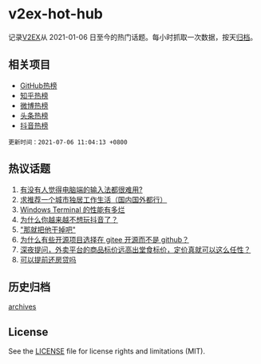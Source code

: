 # v2ex-hot-hub

 记录[V2EX](https://www.v2ex.com/)从 2021-01-06 日至今的热门话题。每小时抓取一次数据，按天[归档](archives)。
 
 ## 相关项目

- [GitHub热榜](https://github.com/snaildev/github-hot-hub)
- [知乎热榜](https://github.com/snaildev/zhihu-hot-hub)
- [微博热榜](https://github.com/snaildev/weibo-hot-hub)
- [头条热榜](https://github.com/snaildev/toutiao-hot-hub)
- [抖音热榜](https://github.com/snaildev/douyin-hot-hub)


 `更新时间：2021-07-06 11:04:13 +0800`

## 热议话题

1. [有没有人觉得电脑端的输入法都很难用?](https://www.v2ex.com/t/787592)
1. [求推荐一个城市独居工作生活（国内国外都行）](https://www.v2ex.com/t/787601)
1. [Windows Terminal 的性能有多烂](https://www.v2ex.com/t/787595)
1. [为什么你越来越不想玩抖音了？](https://www.v2ex.com/t/787774)
1. ["那就把他干掉吧"](https://www.v2ex.com/t/787776)
1. [为什么有些开源项目选择在 gitee 开源而不是 github？](https://www.v2ex.com/t/787745)
1. [深夜提问，外卖平台的商品标价远高出堂食标价，定价真就可以这么任性？](https://www.v2ex.com/t/787747)
1. [可以提前还房贷吗](https://www.v2ex.com/t/787588)

## 历史归档

[archives](archives)

## License

See the [LICENSE](LICENSE) file for license rights and limitations (MIT).
